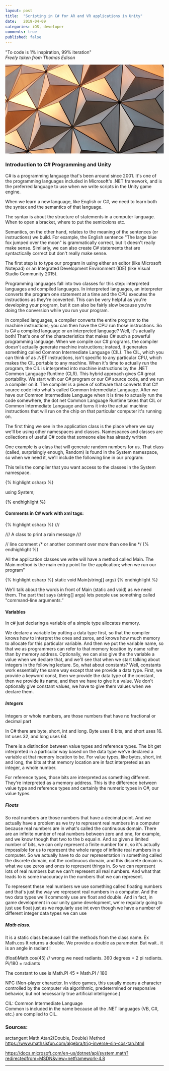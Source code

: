 ```yaml
---
layout: post
title:  "Scripting in C# for AR and VR applications in Unity"
date:   2019-04-09
categories: iOS, developer
comments: true
published: false
---
```



<div class="message">
"To code is 1% inspiration, 99% iteration" 
<br><cite>Freely taken from Thomas Edison</cite>
</div>

![image](/assets/img/CSharpScriptingPost.jpg)

### Introduction to C# Programming and Unity
 
C# is a programming language that's been around since 2001.
It's one of the programming languages included in Microsoft's .NET framework, and is the preferred language to use when we write scripts in the Unity game engine. 

When we learn a new language, like English or C#, we need to learn both the syntax and the semantics of that language. 

The syntax is about the structure of statements in a computer language. 
When to open a bracket, where to put the semicolons etc.

Semantics, on the other hand, relates to the meaning of the sentences (or instructions) we build. For example, the English sentence "The large blue fox jumped over the moon" is grammatically correct, but it doesn't really make sense. 
Similarly, we can also create C# statements that are syntactically correct but don't really make sense.

The first step is to type our program in using either an editor (like Microsoft Notepad) or an Integrated Development Environment (IDE) (like Visual Studio Community 2015). 

Programming languages fall into two classes for this step: interpreted languages and compiled languages. 
In interpreted languages, an interpreter converts the program one statement at a time and the CPU executes the instructions as they're converted. 
This can be very helpful as you're developing your program, but it can also be fairly slow because you're doing the conversion while you run your program. 

In compiled languages, a compiler converts the entire program to the machine instructions; you can then have the CPU run those instructions.
So is C# a compiled language or an interpreted language? Well, it's actually both! That's one of the characteristics that makes C# such a powerful programming language. 
When we compile our C# programs, the compiler doesn't actually generate machine instructions; instead, it generates something called Common Intermediate Language (CIL). 
The CIL, which you can think of as .NET instructions, isn't specific to any particular CPU, which makes the CIL portable to any machine. 
When it's time to actually run the program, the CIL is interpreted into machine instructions by the .NET Common Language Runtime (CLR). This hybrid approach gives C# great portability.
We start with our C# program or our C# source code, and we run a compiler on it. 
The compiler is a piece of software that converts that C# source code into what's called Common Intermediate Language. 
After we have our Common Intermediate Language when it is time to actually run the code somewhere, the dot net Common Language Runtime takes that CIL or Common Intermediate Language and turns it into the actual machine instructions that will run on the chip on that particular computer it's running on.

The first thing we see in the application class is the place where we say we'll be using other namespaces and classes. Namespaces and classes are collections of useful C# code that someone else has already written

One example is a class that will generate random numbers for us. That class (called, surprisingly enough, Random) is found in the System namespace, so when we need it, we'll include the following line in our program:

This tells the compiler that you want access to the classes in the System namespace.

{% highlight csharp %}

using System;

{% endhighlight %}







#### Comments in C# work with xml tags:

{% highlight csharp %}
/// <summary>
/// A class to print a rain message
/// </summary>

// line comment
/* or another comment over more than one line 
*/
{% endhighlight %}



All the application classes we write will have a method called Main. The Main method is the main entry point for the application; when we run our program”

{% highlight csharp %}
static void Main(string[] args)
{% endhighlight %}

We'll talk about the words in front of Main (static and void) as we need them. The part that says (string[] args) lets people use something called "command-line arguments.”

#### Variables

In c# just declaring a variable of a simple type allocates memory.

We declare a variable by putting a data type first, so that the compiler knows how to interpret the ones and zeros, and knows how much memory to allocate for this particular variable. And then we put the variable name, so that we as programmers can refer to that memory location by name rather than by memory address. Optionally, we can also give the the variable a value when we declare that, and we'll see that when we start talking about integers in the following lecture. 
So, what about constants? Well, constants work essentially the same way except that we provide a data type. First, we provide a keyword const, then we provide the data type of the constant, then we provide its name, and then we have to give it a value. We don't optionally give constant values, we have to give them values when we declare them.

##### Integers

Integers or whole numbers, are those numbers that have no fractional or decimal part

In C# there are byte, short, int and long.
Byte uses 8 bits, and short uses 16. Int uses 32, and long uses 64

There is a distinction between value types and reference types. 
The bit get interpreted in a particular way based on the data type we've declared a variable at that memory location to be. For value types, like bytes, short, int and long, the bits at that memory location are in fact interpreted as an integer, a whole number.

For reference types, those bits are interpreted as something different. They're interpreted as a memory address. 
This is the difference between value type and reference types and certainly the numeric types in C#, our value types.

##### Floats

So real numbers are those numbers that have a decimal point. And we actually have a problem as we try to represent real numbers in a computer because real numbers are in what's called the continuous domain. There are an infinite number of real numbers between zero and one, for example, and we know though that two to the b equal n. And so given a limited number of bits, we can only represent a finite number for n, so it's actually impossible for us to represent the whole range of infinite real numbers in a computer. So we actually have to do our representation in something called the discrete domain, not the continuous domain, and this discrete domain is what we use zeros and ones to represent things in. So we can represent lots of real numbers but we can't represent all real numbers. And what that leads to is some inaccuracy in the numbers that we can represent. 

To represent these real numbers we use something called floating numbers and that's just the way we represent real numbers in a computer. And the two data types we'll commonly use are float and double. And in fact, in game development in our unity game development, we're regularly going to just use float just as we regularly use int even though we have a number of different integer data types we can use

##### Math class. 

It is a static class because I call the methods from the class name. Ex Math.cos
It returns a double. We provide a double as parameter. But wait.. it is an angle in radiant !

(float)Math.cos(45)  		// wrong we need radiants.
360 degrees = 2 pi radiants.
Pi/180 = radiants

The constant to use is Math.PI 
45 * Math.PI / 180





NPC (Non-player character. In video games, this usually means a character controlled by the computer via algorithmic, predetermined or responsive behavior, but not necessarily true artificial intelligence.)

CIL: Common Intermediate Language  
Common is included in the name because all the .NET languages (VB, C#, etc.) are compiled to CIL.







### Sources:

arctangent 
Math.Atan2(Double, Double) Method
https://www.mathsisfun.com/algebra/trig-inverse-sin-cos-tan.html

https://docs.microsoft.com/en-us/dotnet/api/system.math?redirectedfrom=MSDN&view=netframework-4.8

[]()

<hr>
